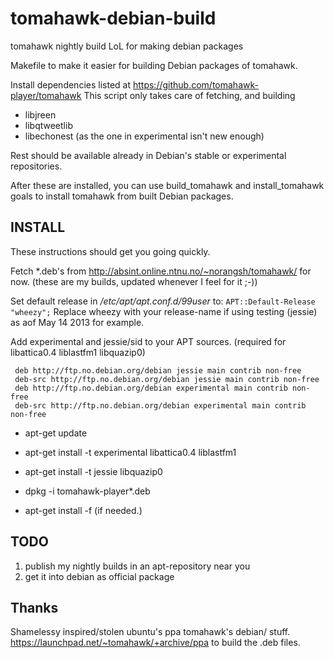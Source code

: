 tomahawk-debian-build
=====================

tomahawk nightly build LoL for making debian packages

Makefile to make it easier for building Debian packages of tomahawk.

Install dependencies listed at https://github.com/tomahawk-player/tomahawk
This script only takes care of fetching, and building

* libjreen
* libqtweetlib
* libechonest (as the one in experimental isn't new enough)

Rest should be available already in Debian's stable or experimental repositories. 

After these are installed, you can use build_tomahawk and install_tomahawk
goals to install tomahawk from built Debian packages.

## INSTALL ##

These instructions should get you going quickly. 

Fetch \*.deb's from http://absint.online.ntnu.no/~norangsh/tomahawk/ for now.
(these are my builds, updated whenever I feel for it ;-))

Set default release in */etc/apt/apt.conf.d/99user* to: `APT::Default-Release "wheezy";` 
Replace wheezy with your release-name if using testing (jessie) as aof May 14 2013 for example.

Add experimental and jessie/sid to your APT sources. (required for libattica0.4 liblastfm1 libquazip0)

```
 deb http://ftp.no.debian.org/debian jessie main contrib non-free
 deb-src http://ftp.no.debian.org/debian jessie main contrib non-free
 deb http://ftp.no.debian.org/debian experimental main contrib non-free
 deb-src http://ftp.no.debian.org/debian experimental main contrib non-free
```

* apt-get update
* apt-get install -t experimental libattica0.4 liblastfm1
* apt-get install -t jessie libquazip0


* dpkg -i tomahawk-player\*.deb
* apt-get install -f  (if needed.)


## TODO ##

1. publish my nightly builds in an apt-repository near you
2. get it into debian as official package

## Thanks ##

Shamelessy inspired/stolen ubuntu's ppa tomahawk's debian/ stuff. 
https://launchpad.net/~tomahawk/+archive/ppa to build the .deb files.

